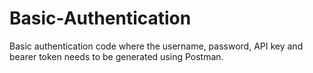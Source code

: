 # Basic-Authentication
Basic authentication code where the username, password, API key and bearer token needs to be generated using Postman.
